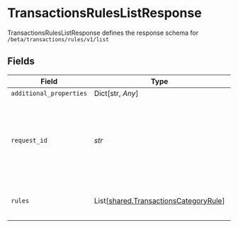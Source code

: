 # TransactionsRulesListResponse

TransactionsRulesListResponse defines the response schema for `/beta/transactions/rules/v1/list`


## Fields

| Field                                                                                                                                       | Type                                                                                                                                        | Required                                                                                                                                    | Description                                                                                                                                 |
| ------------------------------------------------------------------------------------------------------------------------------------------- | ------------------------------------------------------------------------------------------------------------------------------------------- | ------------------------------------------------------------------------------------------------------------------------------------------- | ------------------------------------------------------------------------------------------------------------------------------------------- |
| `additional_properties`                                                                                                                     | Dict[str, *Any*]                                                                                                                            | :heavy_minus_sign:                                                                                                                          | N/A                                                                                                                                         |
| `request_id`                                                                                                                                | *str*                                                                                                                                       | :heavy_check_mark:                                                                                                                          | A unique identifier for the request, which can be used for troubleshooting. This identifier, like all Plaid identifiers, is case sensitive. |
| `rules`                                                                                                                                     | List[[shared.TransactionsCategoryRule](../../models/shared/transactionscategoryrule.md)]                                                    | :heavy_check_mark:                                                                                                                          | A list of the Item's transaction rules                                                                                                      |